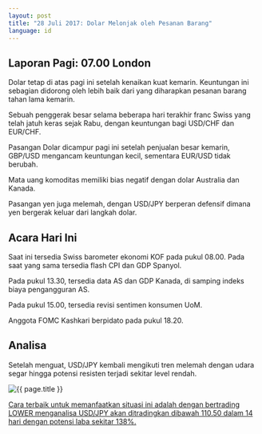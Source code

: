 ```yaml
---
layout: post
title: "28 Juli 2017: Dolar Melonjak oleh Pesanan Barang"
language: id
---
```

## Laporan Pagi: 07.00 London

Dolar tetap di atas pagi ini setelah kenaikan kuat kemarin. Keuntungan ini sebagian didorong oleh lebih baik dari yang diharapkan pesanan barang tahan lama kemarin.

Sebuah penggerak besar selama beberapa hari terakhir franc Swiss yang telah jatuh keras sejak Rabu, dengan keuntungan bagi USD/CHF dan EUR/CHF.

Pasangan Dolar dicampur pagi ini setelah penjualan besar kemarin, GBP/USD mengancam keuntungan kecil, sementara EUR/USD tidak berubah.

Mata uang komoditas memiliki bias negatif dengan dolar Australia dan Kanada.

Pasangan yen juga melemah, dengan USD/JPY berperan defensif dimana yen bergerak keluar dari langkah dolar.

## Acara Hari Ini

Saat ini tersedia Swiss barometer ekonomi KOF pada pukul 08.00. Pada saat yang sama tersedia flash CPI dan GDP Spanyol.

Pada pukul 13.30, tersedia data AS dan GDP Kanada, di samping indeks biaya pengangguran AS.

Pada pukul 15.00, tersedia revisi sentimen konsumen UoM.

Anggota FOMC Kashkari berpidato pada pukul 18.20.

## Analisa

Setelah menguat, USD/JPY kembali mengikuti tren melemah dengan udara segar hingga potensi resisten terjadi sekitar level rendah.

<img src="{{ site.url }}/images/id-28-july-17.png" alt="{{ page.title }}" title="{{ page.title }}">

<a href="%LINK%%?currency=USD& market=forex&underlying=frxUSDJPY&formname=higherlower&duration_amount=14&duration_units=d&amount=10&amount_type=payout&expiry_type=duration&barrier=110.5" target="_blank">Cara terbaik untuk memanfaatkan situasi ini adalah dengan bertrading LOWER menganalisa USD/JPY akan ditradingkan dibawah 110.50 dalam 14 hari dengan potensi laba sekitar 138%.</a>